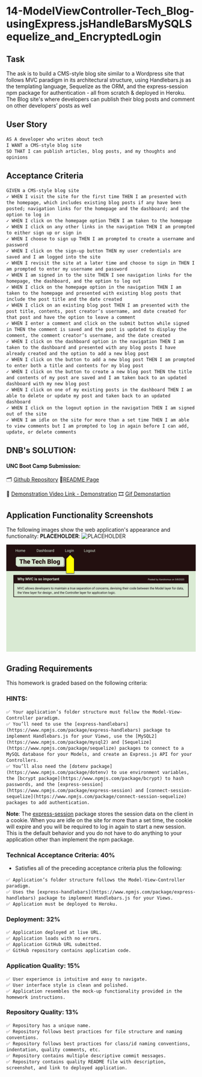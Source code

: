 # 14-ModelViewController-Tech_Blog-usingExpress.jsHandleBarsMySQLSequelize_and_EncryptedLogin

## Task
The ask is to build a CMS-style blog site similar to a Wordpress site that follows MVC paradigm in its architectural structure, using Handlebars.js as the templating language, Sequelize as the ORM, and the express-session npm package for authentication - all from scratch & deployed in Heroku. The Blog site's where developers can publish their blog posts and comment on other developers’ posts as well

## User Story

```
AS A developer who writes about tech
I WANT a CMS-style blog site
SO THAT I can publish articles, blog posts, and my thoughts and opinions
```

## Acceptance Criteria

```
GIVEN a CMS-style blog site
✓ WHEN I visit the site for the first time THEN I am presented with the homepage, which includes existing blog posts if any have been posted; navigation links for the homepage and the dashboard; and the option to log in
✓ WHEN I click on the homepage option THEN I am taken to the homepage
✓ WHEN I click on any other links in the navigation THEN I am prompted to either sign up or sign in
✓ WHEN I choose to sign up THEN I am prompted to create a username and password
✓ WHEN I click on the sign-up button THEN my user credentials are saved and I am logged into the site
✓ WHEN I revisit the site at a later time and choose to sign in THEN I am prompted to enter my username and password
✓ WHEN I am signed in to the site THEN I see navigation links for the homepage, the dashboard, and the option to log out
✓ WHEN I click on the homepage option in the navigation THEN I am taken to the homepage and presented with existing blog posts that include the post title and the date created
✓ WHEN I click on an existing blog post THEN I am presented with the post title, contents, post creator’s username, and date created for that post and have the option to leave a comment
✓ WHEN I enter a comment and click on the submit button while signed in THEN the comment is saved and the post is updated to display the comment, the comment creator’s username, and the date created
✓ WHEN I click on the dashboard option in the navigation THEN I am taken to the dashboard and presented with any blog posts I have already created and the option to add a new blog post
✓ WHEN I click on the button to add a new blog post THEN I am prompted to enter both a title and contents for my blog post
✓ WHEN I click on the button to create a new blog post THEN the title and contents of my post are saved and I am taken back to an updated dashboard with my new blog post
✓ WHEN I click on one of my existing posts in the dashboard THEN I am able to delete or update my post and taken back to an updated dashboard
✓ WHEN I click on the logout option in the navigation THEN I am signed out of the site
✓ WHEN I am idle on the site for more than a set time THEN I am able to view comments but I am prompted to log in again before I can add, update, or delete comments
```

## DNB's SOLUTION:
#### UNC Boot Camp Submission: 
🗂️ [Github Repository](https://github.com/DionneNoellaBarretto/14-ModelViewController-Tech_Blog-usingExpress.jsHandleBarsMySQLSequelize_and_EncryptedLogin)
📰[README Page]( https://dionnenoellabarretto.github.io/14-ModelViewController-Tech_Blog-usingExpress.jsHandleBarsMySQLSequelize_and_EncryptedLogin/)

🎥 [Demonstration Video Link - Demonstration]() 
🎞️ [Gif Demonstartion]()


## Application Functionality Screenshots

The following images show the web application's appearance and functionality:
**PLACEHOLDER**: 
![PLACEHOLDER](./Assets/PLACEHOLDER.png)

![Animation cycles through signing into the app, clicking on buttons, and updating blog posts.](./Assets/14-mvc-homework-demo-01.gif) 

## Grading Requirements

This homework is graded based on the following criteria: 

### HINTS: 
```
✅ Your application’s folder structure must follow the Model-View-Controller paradigm. 
✅ You’ll need to use the [express-handlebars](https://www.npmjs.com/package/express-handlebars) package to implement Handlebars.js for your Views, use the [MySQL2](https://www.npmjs.com/package/mysql2) and [Sequelize](https://www.npmjs.com/package/sequelize) packages to connect to a MySQL database for your Models, and create an Express.js API for your Controllers.
✅ You’ll also need the [dotenv package](https://www.npmjs.com/package/dotenv) to use environment variables, the [bcrypt package](https://www.npmjs.com/package/bcrypt) to hash passwords, and the [express-session](https://www.npmjs.com/package/express-session) and [connect-session-sequelize](https://www.npmjs.com/package/connect-session-sequelize) packages to add authentication.
```

**Note**: The [express-session](https://www.npmjs.com/package/express-session) package stores the session data on the client in a cookie. When you are idle on the site for more than a set time, the cookie will expire and you will be required to log in again to start a new session. This is the default behavior and you do not have to do anything to your application other than implement the npm package.

### Technical Acceptance Criteria: 40%

* Satisfies all of the preceding acceptance criteria plus the following:
```
✅ Application’s folder structure follows the Model-View-Controller paradigm.
✅ Uses the [express-handlebars](https://www.npmjs.com/package/express-handlebars) package to implement Handlebars.js for your Views.
✅ Application must be deployed to Heroku.
```
### Deployment: 32%

```
✅ Application deployed at live URL.
✅ Application loads with no errors.
✅ Application GitHub URL submitted.
✅ GitHub repository contains application code.
```

### Application Quality: 15%
```
✅ User experience is intuitive and easy to navigate.
✅ User interface style is clean and polished.
✅ Application resembles the mock-up functionality provided in the homework instructions.
```

### Repository Quality: 13%
```
✅ Repository has a unique name.
✅ Repository follows best practices for file structure and naming conventions.
✅ Repository follows best practices for class/id naming conventions, indentation, quality comments, etc.
✅ Repository contains multiple descriptive commit messages.
✅ Repository contains quality README file with description, screenshot, and link to deployed application.
```
